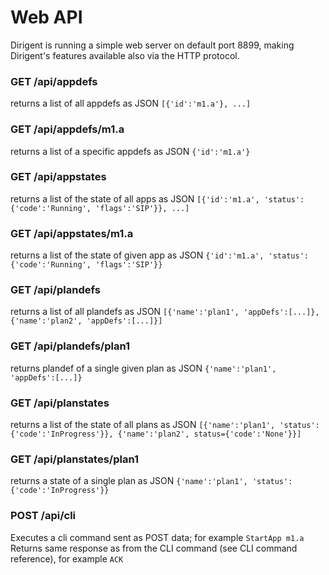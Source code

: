 # Web API

Dirigent is running a simple web server on default port 8899, making Dirigent's features available also via the HTTP protocol.

### GET /api/appdefs

returns a list of all appdefs as JSON `[{'id':'m1.a'}, ...]`

### GET /api/appdefs/m1.a

returns a list of a specific appdefs as JSON `{'id':'m1.a'}`

### GET /api/appstates

returns a list of the state of all apps as JSON `[{'id':'m1.a', 'status':{'code':'Running', 'flags':'SIP'}}, ...]`

### GET /api/appstates/m1.a

returns a list of the state of given app as JSON `{'id':'m1.a', 'status':{'code':'Running', 'flags':'SIP'}}`

### GET /api/plandefs

returns a list of all plandefs as JSON `[{'name':'plan1', 'appDefs':[...]}, {'name':'plan2', 'appDefs':[...]}]`

### GET /api/plandefs/plan1

returns plandef of a single given plan as JSON `{'name':'plan1', 'appDefs':[...]}`

### GET /api/planstates

returns a list of the state of all plans as JSON `[{'name':'plan1', 'status':{'code':'InProgress'}}, {'name':'plan2', status={'code':'None'}}]`

### GET /api/planstates/plan1

returns a state of a single plan as JSON `{'name':'plan1', 'status':{'code':'InProgress'}}`

### POST /api/cli

Executes a cli command sent as POST data; for example `StartApp m1.a`
Returns same response as from the CLI command (see CLI command reference), for example `ACK`

